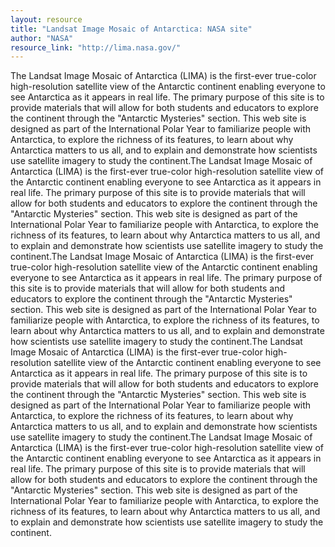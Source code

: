 ```yaml
---
layout: resource
title: "Landsat Image Mosaic of Antarctica: NASA site"
author: "NASA"
resource_link: "http://lima.nasa.gov/"
---
```


The Landsat Image Mosaic of Antarctica (LIMA) is the first-ever true-color high-resolution satellite view of the Antarctic continent enabling everyone to see Antarctica as it appears in real life. The primary purpose of this site is to provide materials that will allow for both students and educators to explore the continent through the "Antarctic Mysteries" section.
This web site is designed as part of the International Polar Year to familiarize people with Antarctica, to explore the richness of its features, to learn about why Antarctica matters to us all, and to explain and demonstrate how scientists use satellite imagery to study the continent.The Landsat Image Mosaic of Antarctica (LIMA) is the first-ever true-color high-resolution satellite view of the Antarctic continent enabling everyone to see Antarctica as it appears in real life. The primary purpose of this site is to provide materials that will allow for both students and educators to explore the continent through the "Antarctic Mysteries" section.
This web site is designed as part of the International Polar Year to familiarize people with Antarctica, to explore the richness of its features, to learn about why Antarctica matters to us all, and to explain and demonstrate how scientists use satellite imagery to study the continent.The Landsat Image Mosaic of Antarctica (LIMA) is the first-ever true-color high-resolution satellite view of the Antarctic continent enabling everyone to see Antarctica as it appears in real life. The primary purpose of this site is to provide materials that will allow for both students and educators to explore the continent through the "Antarctic Mysteries" section.
This web site is designed as part of the International Polar Year to familiarize people with Antarctica, to explore the richness of its features, to learn about why Antarctica matters to us all, and to explain and demonstrate how scientists use satellite imagery to study the continent.The Landsat Image Mosaic of Antarctica (LIMA) is the first-ever true-color high-resolution satellite view of the Antarctic continent enabling everyone to see Antarctica as it appears in real life. The primary purpose of this site is to provide materials that will allow for both students and educators to explore the continent through the "Antarctic Mysteries" section.
This web site is designed as part of the International Polar Year to familiarize people with Antarctica, to explore the richness of its features, to learn about why Antarctica matters to us all, and to explain and demonstrate how scientists use satellite imagery to study the continent.The Landsat Image Mosaic of Antarctica (LIMA) is the first-ever true-color high-resolution satellite view of the Antarctic continent enabling everyone to see Antarctica as it appears in real life. The primary purpose of this site is to provide materials that will allow for both students and educators to explore the continent through the "Antarctic Mysteries" section.
This web site is designed as part of the International Polar Year to familiarize people with Antarctica, to explore the richness of its features, to learn about why Antarctica matters to us all, and to explain and demonstrate how scientists use satellite imagery to study the continent.

